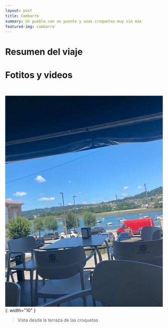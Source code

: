 ```yaml
---
layout: post
title: Combarro
summary: Un pueblo con un puente y unas croquetas muy sin más
featured-img: combarro
---
```


# Resumen del viaje


# Fotitos y videos

&nbsp;

![alt text](/assets/img/posts/Pontedeume/Pontedeume1.jpg){: width="10" }

> Vista desde la terraza de las croquetas

